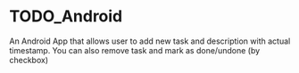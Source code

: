 # TODO_Android
An Android App that allows user to add new task and description with actual timestamp. You can also remove task and mark as done/undone (by checkbox)
